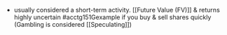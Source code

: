 - usually considered a short-term activity. [[Future Value (FV)]] & returns highly uncertain
#acctg151Gexample if you buy & sell shares quickly (Gambling is considered [[Speculating]])